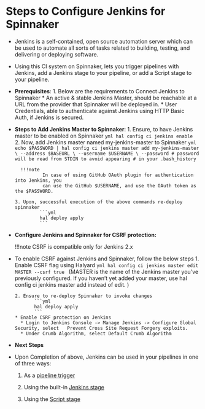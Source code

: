 # Steps to Configure Jenkins for Spinnaker
* Jenkins is a self-contained, open source automation server which can be used to automate all
sorts of tasks related to building, testing, and delivering or deploying software.
* Using this CI system on Spinnaker, lets you trigger pipelines with Jenkins, add a Jenkins stage to
your pipeline, or add a Script stage to your pipeline.
* **Prerequisites**:
      1. Below are the requirements to Connect Jenkins to Spinnaker
           * An active & stable Jenkins Master, should be reachable at a URL from the
             provider that Spinnaker will be deployed in.
           * User Credentials, able to authenticate against Jenkins using HTTP Basic Auth, if
             Jenkins is secured.

* **Steps to Add Jenkins Master to Spinnaker**:
      1. Ensure, to have Jenkins master to be enabled on Spinnaker
             ```yml
              hal config ci jenkins enable
             ```
      2. Now, add Jenkins master named my-jenkins-master to Spinnaker
              ```yml
              echo $PASSWORD | hal config ci jenkins master add my-jenkins-master \
              --address $BASEURL \
              --username $USERNAME \
              --password # password will be read from STDIN to avoid appearing
                  # in your .bash_history
			  ```
			  
		!!!note
				In case of using GitHub OAuth plugin for authentication into Jenkins, you
				can use the GitHub $USERNAME, and use the OAuth token as the $PASSWORD.

      3. Upon, successful execution of the above commands re-deploy spinnaker
               ```yml
               hal deploy apply
               ```
			   
			   
* **Configure Jenkins and Spinnaker for CSRF protection:**

	!!!note
			CSRF is compatible only for Jenkins 2.x
			
* To enable CSRF against Jenkins and Spinnaker, follow the below steps
	  1. Enable CSRF flag using Halyard
             ```yml
             hal config ci jenkins master edit MASTER --csrf true
			 ```
             (MASTER is the name of the Jenkins master you’ve previously configured. If you
             haven’t yet added your master, use hal config ci jenkins master add instead of
             edit. )

      2. Ensure to re-deploy Spinnaker to invoke changes
             ```yml
             hal deploy apply
			 ```
      * Enable CSRF protection on Jenkins
		* Login to Jenkins Console -> Manage Jenkins -> Configure Global Security, select	Prevent Cross Site Request Forgery exploits.
		* Under Crumb Algorithm, select Default Crumb Algorithm

			
* **Next Steps**
* Upon Completion of above, Jenkins can be used in your pipelines in one of three ways:
	1. As a [pipeline trigger](https://www.spinnaker.io/guides/user/pipeline/triggers/jenkins/)
			 
    2. Using the built-in [Jenkins stage](https://www.spinnaker.io/reference/pipeline/stages/)
			 
    3. Using the [Script stage](https://www.spinnaker.io/reference/pipeline/stages/)
             
